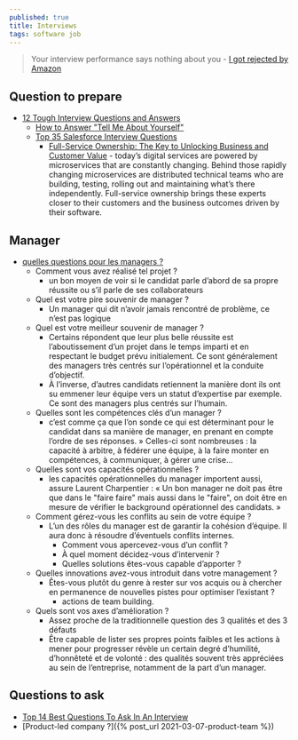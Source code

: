 ```yaml
---
published: true
title: Interviews
tags: software job
---
```

> Your interview performance says nothing about you - [I got rejected by Amazon](https://www.youtube.com/watch?v=gvAF9mboxFM)

## Question to prepare
- [12 Tough Interview Questions and Answers](https://www.indeed.com/career-advice/interviewing/tough-interview-questions-and-answers)
	- [How to Answer "Tell Me About Yourself"](https://www.indeed.com/career-advice/interviewing/interview-question-tell-me-about-yourself)
	- [Top 35 Salesforce Interview Questions](https://theinterviewguys.com/salesforce-interview-questions/)
		- [Full-Service Ownership: The Key to Unlocking Business and Customer Value](https://thenewstack.io/full-service-ownership-the-key-to-unlocking-business-and-customer-value/) - today’s digital services are powered by microservices that are constantly changing. Behind those rapidly changing microservices are distributed technical teams who are building, testing, rolling out and maintaining what’s there independently. Full-service ownership brings these experts closer to their customers and the business outcomes driven by their software.

## Manager
- [quelles questions pour les managers ?](https://www.cadremploi.fr/editorial/conseils/conseils-candidature/entretien-embauche/detail/article/entretien-d-embauche-quelles-questions-pour-les-managers.html)
	- Comment vous avez réalisé tel projet ?
		- un bon moyen de voir si le candidat parle d’abord de sa propre réussite ou s’il parle de ses collaborateurs
	- Quel est votre pire souvenir de manager ?
		- Un manager qui dit n’avoir jamais rencontré de problème, ce n’est pas logique
	- Quel est votre meilleur souvenir de manager ?
		- Certains répondent que leur plus belle réussite est l’aboutissement d’un projet dans le temps imparti et en respectant le budget prévu initialement. Ce sont généralement des managers très centrés sur l’opérationnel et la conduite d’objectif.
		- À l’inverse, d’autres candidats retiennent la manière dont ils ont su emmener leur équipe vers un statut d’expertise par exemple. Ce sont des managers plus centrés sur l’humain.
	- Quelles sont les compétences clés d’un manager ?
		-  c’est comme ça que l’on sonde ce qui est déterminant pour le candidat dans sa manière de manager, en prenant en compte l’ordre de ses réponses. » Celles-ci sont nombreuses : la capacité à arbitre, à fédérer une équipe, à la faire monter en compétences, à communiquer, à gérer une crise…
	- Quelles sont vos capacités opérationnelles ?
		-  les capacités opérationnelles du manager importent aussi, assure Laurent Charpentier : « Un bon manager ne doit pas être que dans le "faire faire" mais aussi dans le "faire", on doit être en mesure de vérifier le background opérationnel des candidats. »
	- Comment gérez-vous les conflits au sein de votre équipe ? 
		- L’un des rôles du manager est de garantir la cohésion d’équipe. Il aura donc à résoudre d’éventuels conflits internes.
			- Comment vous apercevez-vous d’un conflit ? 
            - À quel moment décidez-vous d’intervenir ? 
            - Quelles solutions êtes-vous capable d’apporter ? 
	- Quelles innovations avez-vous introduit dans votre management ? 
		- Êtes-vous plutôt du genre à rester sur vos acquis ou à chercher en permanence de nouvelles pistes pour optimiser l’existant ?
			-  actions de team building. 
	- Quels sont vos axes d’amélioration ? 
		- Assez proche de la traditionnelle question des 3 qualités et des 3 défauts
		- Être capable de lister ses propres points faibles et les actions à mener pour progresser révèle un certain degré d’humilité, d’honnêteté et de volonté : des qualités souvent très appréciées au sein de l’entreprise, notamment de la part d’un manager. 
        
## Questions to ask
- [Top 14 Best Questions To Ask In An Interview](https://theinterviewguys.com/top-14-questions-to-ask-in-an-interview/)
- [Product-led company ?]({% post_url 2021-03-07-product-team %})
